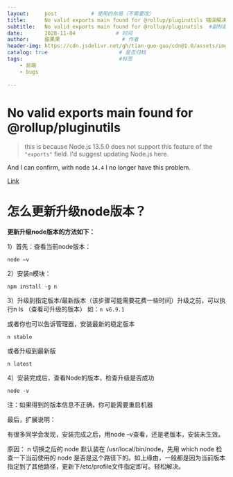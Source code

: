 ```yaml
---
layout:     post           # 使用的布局（不需要改）
title:      No valid exports main found for @rollup/pluginutils 错误解决
subtitle:   No valid exports main found for @rollup/pluginutils  #副标题
date:       2020-11-04             # 时间
author:     甜果果                    # 作者
header-img: https://cdn.jsdelivr.net/gh/tian-guo-guo/cdn@1.0/assets/img/post-bg-debug.png    #背景图片
catalog: true                       # 是否归档
tags:                               #标签
    - 前端
    - bugs
 
---
```


# No valid exports main found for @rollup/pluginutils

>   this is because Node.js 13.5.0 does not support this feature of the `"exports"` field. I'd suggest updating Node.js here.

And I can confirm, with node `14.4` I no longer have this problem.

[Link](https://github.com/vitejs/vite/issues/367)



# 怎么更新升级node版本？

**更新升级node版本的方法如下：**

1）首先：查看当前node版本：

```
node –v
```

2）安装n模块：

```
npm install -g n
```

3）升级到指定版本/最新版本（该步骤可能需要花费一些时间）升级之前，可以执行n ls （查看可升级的版本）
如：`n v6.9.1`

或者你也可以告诉管理器，安装最新的稳定版本

```
n stable
```

或者升级到最新版

```
n latest
```

4）安装完成后，查看Node的版本，检查升级是否成功

```
node -v
```

注：如果得到的版本信息不正确，你可能需要重启机器

最后，扩展说明：

有很多同学会发现，安装完成之后，用node –v查看，还是老版本，安装未生效。

原因：
n 切换之后的 node 默认装在 /usr/local/bin/node，先用 which node 检查一下当前使用的 node 是否是这个路径下的。如上缘由，一般都是因为当前版本指定到了其他路径，更新下/etc/profile文件指定即可。轻松解决。